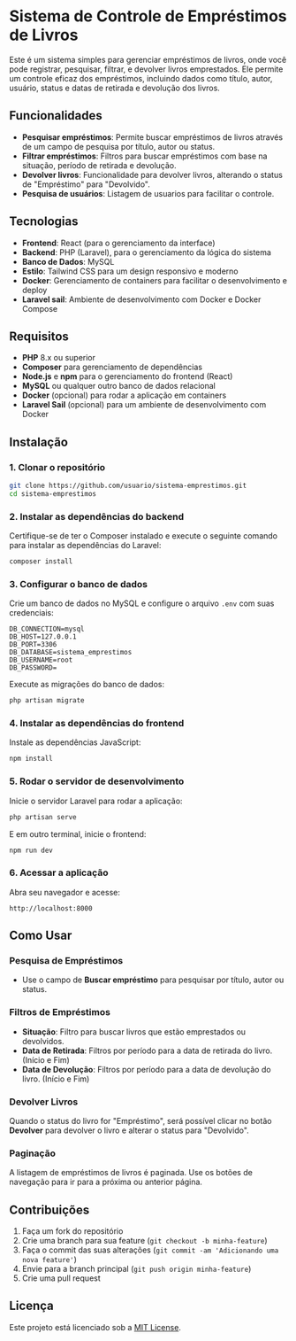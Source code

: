 
# Sistema de Controle de Empréstimos de Livros

Este é um sistema simples para gerenciar empréstimos de livros, onde você pode registrar, pesquisar, filtrar, e devolver livros emprestados. Ele permite um controle eficaz dos empréstimos, incluindo dados como título, autor, usuário, status e datas de retirada e devolução dos livros.

## Funcionalidades

- **Pesquisar empréstimos**: Permite buscar empréstimos de livros através de um campo de pesquisa por título, autor ou status.
- **Filtrar empréstimos**: Filtros para buscar empréstimos com base na situação, período de retirada e devolução.
- **Devolver livros**: Funcionalidade para devolver livros, alterando o status de "Empréstimo" para "Devolvido".
- **Pesquisa de usuários**: Listagem de usuarios para facilitar o controle.

## Tecnologias

- **Frontend**: React (para o gerenciamento da interface)
- **Backend**: PHP (Laravel), para o gerenciamento da lógica do sistema
- **Banco de Dados**: MySQL
- **Estilo**: Tailwind CSS para um design responsivo e moderno
- **Docker**: Gerenciamento de containers para facilitar o desenvolvimento e deploy
- **Laravel sail**: Ambiente de desenvolvimento com Docker e Docker Compose

## Requisitos

- **PHP** 8.x ou superior
- **Composer** para gerenciamento de dependências
- **Node.js** e **npm** para o gerenciamento do frontend (React)
- **MySQL** ou qualquer outro banco de dados relacional
- **Docker** (opcional) para rodar a aplicação em containers
- **Laravel Sail** (opcional) para um ambiente de desenvolvimento com Docker

## Instalação

### 1. Clonar o repositório

```bash
git clone https://github.com/usuario/sistema-emprestimos.git
cd sistema-emprestimos
```

### 2. Instalar as dependências do backend

Certifique-se de ter o Composer instalado e execute o seguinte comando para instalar as dependências do Laravel:

```bash
composer install
```

### 3. Configurar o banco de dados

Crie um banco de dados no MySQL e configure o arquivo `.env` com suas credenciais:

```env
DB_CONNECTION=mysql
DB_HOST=127.0.0.1
DB_PORT=3306
DB_DATABASE=sistema_emprestimos
DB_USERNAME=root
DB_PASSWORD=
```

Execute as migrações do banco de dados:

```bash
php artisan migrate
```

### 4. Instalar as dependências do frontend

Instale as dependências JavaScript:

```bash
npm install
```

### 5. Rodar o servidor de desenvolvimento

Inicie o servidor Laravel para rodar a aplicação:

```bash
php artisan serve
```

E em outro terminal, inicie o frontend:

```bash
npm run dev
```

### 6. Acessar a aplicação

Abra seu navegador e acesse:

```
http://localhost:8000
```

## Como Usar

### Pesquisa de Empréstimos

- Use o campo de **Buscar empréstimo** para pesquisar por título, autor ou status.

### Filtros de Empréstimos

- **Situação**: Filtro para buscar livros que estão emprestados ou devolvidos.
- **Data de Retirada**: Filtros por período para a data de retirada do livro. (Início e Fim)
- **Data de Devolução**: Filtros por período para a data de devolução do livro. (Início e Fim)

### Devolver Livros

Quando o status do livro for "Empréstimo", será possível clicar no botão **Devolver** para devolver o livro e alterar o status para "Devolvido".

### Paginação

A listagem de empréstimos de livros é paginada. Use os botões de navegação para ir para a próxima ou anterior página.

## Contribuições

1. Faça um fork do repositório
2. Crie uma branch para sua feature (`git checkout -b minha-feature`)
3. Faça o commit das suas alterações (`git commit -am 'Adicionando uma nova feature'`)
4. Envie para a branch principal (`git push origin minha-feature`)
5. Crie uma pull request

## Licença

Este projeto está licenciado sob a [MIT License](LICENSE).

